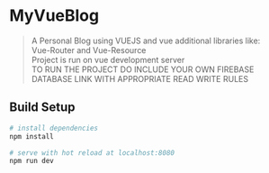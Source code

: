 # MyVueBlog

> A Personal Blog using VUEJS and vue additional libraries like:<br>
> Vue-Router and Vue-Resource<br>
> Project is run on vue development server<br>
> TO RUN THE PROJECT DO INCLUDE YOUR OWN  FIREBASE
> DATABASE LINK WITH APPROPRIATE READ WRITE RULES

## Build Setup

``` bash
# install dependencies
npm install

# serve with hot reload at localhost:8080
npm run dev
